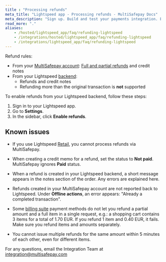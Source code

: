 ```yaml
---
title : "Processing refunds"
meta_title: "Lightspeed app - Processing refunds - MultiSafepay Docs"
meta_description: "Sign up. Build and test your payments integration. Explore our products and services. Use our API Reference, SDKs, and wrappers. Get support."
read_more: "."
aliases:
    - /hosted/lightspeed_app/faq/refunding-lightspeed
    - /integrations/hosted/lightspeed_app/faq/refunding-lightspeed
    - /integrations/lightspeed_app/faq/refunding-lightspeed
---
```

Refund rules:

- From your [MultiSafepay account](https://merchant.multisafepay.com): [Full and partial refunds](/payments/refunds/) and credit notes
- From your Lightspeed [backend](/getting-started/glossary/#backend):  
    - Refunds and credit notes 
    - Refunding more than the original transaction is **not** supported

To enable refunds from your Lightspeed backend, follow these steps:

1. Sign in to your Lightspeed app.
2. Go to **Settings**.
3. In the sidebar, click **Enable refunds**.

## Known issues

- If you use Lightspeed [Retail](https://www.lightspeedhq.nl/kassasysteem/retail/), you cannot process refunds via MultiSafepay.

- When creating a credit memo for a refund, set the status to **Not paid**. MultiSafepay ignores **Paid** status.

- When a refund is created in your Lightspeed backend, a short message appears in the notes section of the order. Any errors are explained here.

- Refunds created in your MultiSafepay account are not reported back to Lightspeed. Under **Offline actions**, an error appears: "Already a completed transaction".

- Some [billing suite](https://docs.multisafepay.com/payment-methods/billing-suite/) payment methods do not let you refund a partial amount and a full item in a single request, e.g.: a shopping cart contains 3 items for a total of 1.70 EUR. If you refund 1 item and 0.40 EUR, it fails. Make sure you refund items and amounts separately.

- You cannot issue multiple refunds for the same amount within 5 minutes of each other, even for different items. 

For any questions, email the Integration Team at <integration@multisafepay.com>
